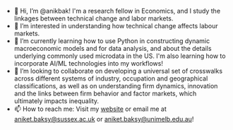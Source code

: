 - 👋 Hi, I’m @anikbak! I'm a research fellow in Economics, and I study the linkages between technical change and labor markets. 
- 👀 I’m interested in understanding how technical change affects labour markets.
- 🌱 I’m currently learning how to use Python in constructing dynamic macroeconomic models and for data analysis, and about the details underlying commonly used microdata in the US. I'm also learning how to incorporate AI/ML technologies into my workflows! 
- 💞️ I’m looking to collaborate on developing a universal set of crosswalks across different systems of industry, occupation and geographical classifications, as well as on understanding firm dynamics, innovation and the links between firm behavior and factor markets, which ultimately impacts inequality.
- 📫 How to reach me: Visit my [website](https://anikbak.github.io/) or email me at [aniket.baksy@sussex.ac.uk](mailto:aniket.baksy@sussex.ac.uk) or [aniket.baksy@unimelb.edu.au](mailto:aniket.baksy@unimelb.edu.au)!



<!---
anikbak/anikbak is a ✨ special ✨ repository because its `README.md` (this file) appears on your GitHub profile.
You can click the Preview link to take a look at your changes.
--->
